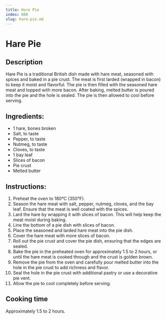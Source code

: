 ```yaml
---
title: Hare Pie
index: 888
slug: hare-pie.md
---
```


# Hare Pie

## Description
Hare Pie is a traditional British dish made with hare meat, seasoned with spices and baked in a pie crust. The meat is first larded (wrapped in bacon) to keep it moist and flavorful. The pie is then filled with the seasoned hare meat and topped with more bacon. After baking, melted butter is poured into the pie and the hole is sealed. The pie is then allowed to cool before serving.

## Ingredients:
- 1 hare, bones broken
- Salt, to taste
- Pepper, to taste
- Nutmeg, to taste
- Cloves, to taste
- 1 bay leaf
- Slices of bacon
- Pie crust
- Melted butter

## Instructions:
1. Preheat the oven to 180°C (350°F).
2. Season the hare meat with salt, pepper, nutmeg, cloves, and the bay leaf. Ensure that the meat is well coated with the spices.
3. Lard the hare by wrapping it with slices of bacon. This will help keep the meat moist during baking.
4. Line the bottom of a pie dish with slices of bacon.
5. Place the seasoned and larded hare meat into the pie dish.
6. Cover the hare meat with more slices of bacon.
7. Roll out the pie crust and cover the pie dish, ensuring that the edges are sealed.
8. Bake the pie in the preheated oven for approximately 1.5 to 2 hours, or until the hare meat is cooked through and the crust is golden brown.
9. Remove the pie from the oven and carefully pour melted butter into the hole in the pie crust to add richness and flavor.
10. Seal the hole in the pie crust with additional pastry or use a decorative pie vent.
11. Allow the pie to cool completely before serving.

## Cooking time
Approximately 1.5 to 2 hours.